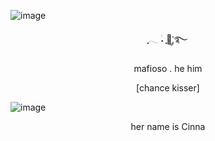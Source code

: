 ![image](https://github.com/user-attachments/assets/b9c16752-9ddb-499c-b8ce-11f99aeefe02)



<p align="center">  ִֶָ𓂃 ࣪˖ ִֶָ🐇་༘࿐ </p>

<p align="center"> mafioso . he him</p>

<p align="center"> [chance kisser] </p>

![image](https://github.com/user-attachments/assets/634b5052-039b-4d66-b566-47800548aac3)

<p align="center"> her name is Cinna </p>
